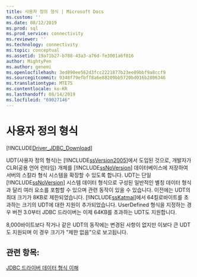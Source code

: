 ```yaml
---
title: 사용자 정의 형식 | Microsoft Docs
ms.custom: ''
ms.date: 08/12/2019
ms.prod: sql
ms.prod_service: connectivity
ms.reviewer: ''
ms.technology: connectivity
ms.topic: conceptual
ms.assetid: 19a71b27-b788-43a3-a76d-fe3001a6f016
author: MightyPen
ms.author: genemi
ms.openlocfilehash: 3ed890ee562d3fcc2221877b23ee09bbf9a8ccf9
ms.sourcegitcommit: 9348f79efbff8a6e88209bb5720bd016b2806346
ms.translationtype: MTE75
ms.contentlocale: ko-KR
ms.lasthandoff: 08/14/2019
ms.locfileid: "69027146"
---
```

# <a name="user-defined-types"></a>사용자 정의 형식

[!INCLUDE[Driver_JDBC_Download](../../includes/driver_jdbc_download.md)]

UDT(사용자 정의 형식)는 [!INCLUDE[ssVersion2005](../../includes/ssversion2005-md.md)]에서 도입된 것으로, 개발자가 CLR(공용 언어 런타임) 개체를 [!INCLUDE[ssNoVersion](../../includes/ssnoversion-md.md)] 데이터베이스에 저장하여 서버의 스칼라 형식 시스템을 확장할 수 있도록 합니다. UDT는 단일 [!INCLUDE[ssNoVersion](../../includes/ssnoversion-md.md)] 시스템 데이터 형식으로 구성된 일반적인 별칭 데이터 형식과 달리 여러 요소를 포함할 수 있으며 관련 동작이 있을 수 있습니다. 이전에는 UDT의 최대 크기가 8KB로 제한되었습니다. [!INCLUDE[ssKatmai](../../includes/sskatmai_md.md)]에서 64킬로바이트를 초과하는 크기의 UDT에 대한 지원이 추가되었습니다. UserDefined 형식을 지정하는 경우 버전 3.0부터 JDBC 드라이버는 이제 64KB를 초과하는 UDT도 지원합니다.

8,000바이트보다 작거나 같은 UDT의 동작에는 변경된 사항이 없지만 이보다 큰 UDT도 지원되며 이 경우 크기가 "제한 없음"으로 보고됩니다.

## <a name="see-also"></a>관련 항목:

[JDBC 드라이버 데이터 형식 이해](../../connect/jdbc/understanding-the-jdbc-driver-data-types.md)
